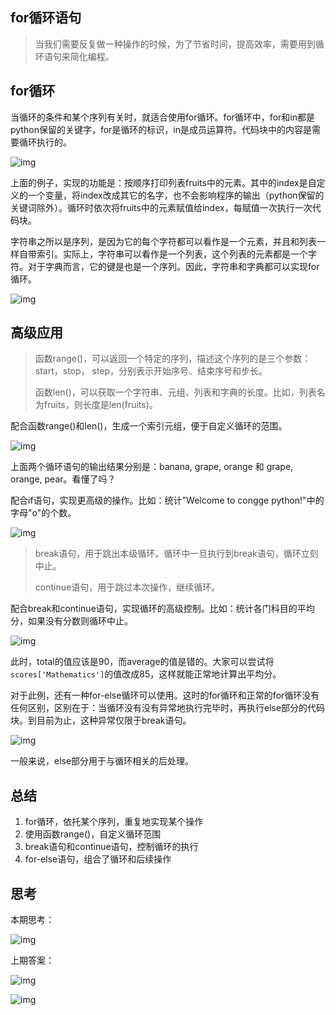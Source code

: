 ## for循环语句



> 当我们需要反复做一种操作的时候，为了节省时间，提高效率，需要用到循环语句来简化编程。

## for循环

当循环的条件和某个序列有关时，就适合使用for循环。for循环中，for和in都是python保留的关键字，for是循环的标识，in是成员运算符。代码块中的内容是需要循环执行的。

![img](http://mmbiz.qpic.cn/mmbiz_png/yQOGaRouhVp0HzEtA6r7wULK3UCPWViaoNDjiaAknR6q5uicVicv0YGBM6MVMQfOascet3mV3eG1LIeiauHUQicqgM7A/640?wx_fmt=png&tp=webp&wxfrom=5&wx_lazy=1)

上面的例子，实现的功能是：按顺序打印列表fruits中的元素。其中的index是自定义的一个变量，将index改成其它的名字，也不会影响程序的输出（python保留的关键词除外）。循环时依次将fruits中的元素赋值给index，每赋值一次执行一次代码块。

字符串之所以是序列，是因为它的每个字符都可以看作是一个元素，并且和列表一样自带索引。实际上，字符串可以看作是一个列表，这个列表的元素都是一个字符。对于字典而言，它的键是也是一个序列。因此，字符串和字典都可以实现for循环。

![img](http://mmbiz.qpic.cn/mmbiz_png/yQOGaRouhVp0HzEtA6r7wULK3UCPWViaohCGUwYOjHGbIq4mpIXQp8fKY9UFicMYh8vvKDTr2wlmHeqcaCCOeicgQ/640?wx_fmt=png&tp=webp&wxfrom=5&wx_lazy=1)

## 高级应用

> 函数range()，可以返回一个特定的序列，描述这个序列的是三个参数：start，stop， step，分别表示开始序号、结束序号和步长。
>
> 函数len()，可以获取一个字符串、元组、列表和字典的长度。比如，列表名为fruits，则长度是len(fruits)。

配合函数range()和len()，生成一个索引元组，便于自定义循环的范围。

![img](http://mmbiz.qpic.cn/mmbiz_png/yQOGaRouhVp0HzEtA6r7wULK3UCPWViaoQjWvx7BUd6nicAd7le5Hv2mSnAEBVUklEd5gF028RuOBPCjPiaOibAJUw/640?wx_fmt=png&tp=webp&wxfrom=5&wx_lazy=1)

上面两个循环语句的输出结果分别是：banana, grape, orange 和 grape, orange, pear。看懂了吗？

配合if语句，实现更高级的操作。比如：统计"Welcome to congge python!"中的字母"o"的个数。

![img](http://mmbiz.qpic.cn/mmbiz_png/yQOGaRouhVp0HzEtA6r7wULK3UCPWViaouJ16gZB3hYYtUMdBE8n0X0ucicuFiclAlvtsBEEmj1ypwlwQmDL8FsiaA/640?wx_fmt=png&tp=webp&wxfrom=5&wx_lazy=1)

> break语句，用于跳出本级循环。循环中一旦执行到break语句，循环立刻中止。
>
> continue语句，用于跳过本次操作，继续循环。

配合break和continue语句，实现循环的高级控制。比如：统计各门科目的平均分，如果没有分数则循环中止。

![img](http://mmbiz.qpic.cn/mmbiz_png/yQOGaRouhVp0HzEtA6r7wULK3UCPWViao7JUoTWiayqcZhDkwmpyadTIicZETsPEgxNy5ouIVhwo9AyCib9MvMy2Vw/640?wx_fmt=png&tp=webp&wxfrom=5&wx_lazy=1)

此时，total的值应该是90，而average的值是错的。大家可以尝试将`scores['Mathematics']`的值改成85，这样就能正常地计算出平均分。

对于此例，还有一种for-else循环可以使用。这时的for循环和正常的for循环没有任何区别，区别在于：当循环没有没有异常地执行完毕时，再执行else部分的代码块。到目前为止，这种异常仅限于break语句。

![img](http://mmbiz.qpic.cn/mmbiz_png/yQOGaRouhVp0HzEtA6r7wULK3UCPWViaoIwVwARYaKzvUMiaEiby0r7dOR1MWiawYsV6iaplFY2hCzbe7AIqfPM8xsg/640?wx_fmt=png&tp=webp&wxfrom=5&wx_lazy=1)

一般来说，else部分用于与循环相关的后处理。

## 总结

1. for循环，依托某个序列，重复地实现某个操作
2. 使用函数range()，自定义循环范围
3. break语句和continue语句，控制循环的执行
4. for-else语句，组合了循环和后续操作

## 思考

本期思考：

![img](http://mmbiz.qpic.cn/mmbiz_png/yQOGaRouhVp0HzEtA6r7wULK3UCPWViaoykQGRdQAb1gdTNGcxeYCtdavOWaSN6UcelyjURXCyibyRIMoiaKhC3Zg/640?wx_fmt=png&tp=webp&wxfrom=5&wx_lazy=1)

上期答案：

![img](http://mmbiz.qpic.cn/mmbiz_png/yQOGaRouhVrdNK3VAPXFcNATf8OmRrhbIJ9v7LElA55ByaDYwjADBdVVzrSu6eicicgBtGlib7ic6SLPsv9uYnDszA/640?wx_fmt=png&tp=webp&wxfrom=5&wx_lazy=1)

![img](http://mmbiz.qpic.cn/mmbiz_png/yQOGaRouhVp0HzEtA6r7wULK3UCPWViaoETUGcw9dUcnupoeX0ApztaemfY6sCwgNic4S9WAfZnoYcUVTtKGmmyw/640?wx_fmt=png&tp=webp&wxfrom=5&wx_lazy=1)